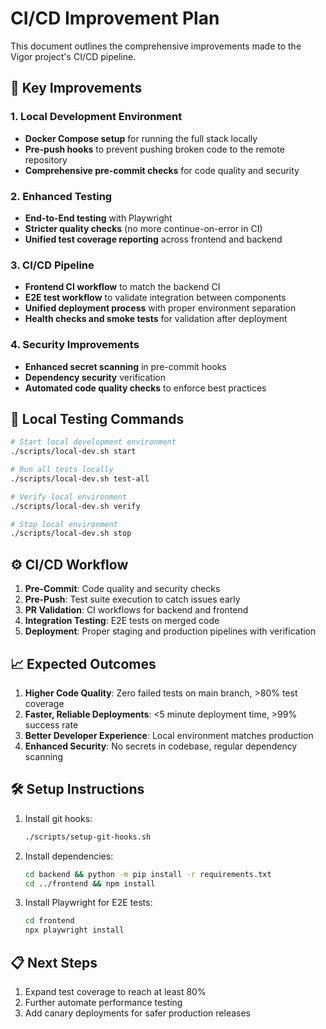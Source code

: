# CI/CD Improvement Plan

This document outlines the comprehensive improvements made to the Vigor project's CI/CD pipeline.

## 🚀 Key Improvements

### 1. Local Development Environment

- **Docker Compose setup** for running the full stack locally
- **Pre-push hooks** to prevent pushing broken code to the remote repository
- **Comprehensive pre-commit checks** for code quality and security

### 2. Enhanced Testing

- **End-to-End testing** with Playwright
- **Stricter quality checks** (no more continue-on-error in CI)
- **Unified test coverage reporting** across frontend and backend

### 3. CI/CD Pipeline

- **Frontend CI workflow** to match the backend CI
- **E2E test workflow** to validate integration between components
- **Unified deployment process** with proper environment separation
- **Health checks and smoke tests** for validation after deployment

### 4. Security Improvements

- **Enhanced secret scanning** in pre-commit hooks
- **Dependency security** verification
- **Automated code quality checks** to enforce best practices

## 🧪 Local Testing Commands

```bash
# Start local development environment
./scripts/local-dev.sh start

# Run all tests locally
./scripts/local-dev.sh test-all

# Verify local environment
./scripts/local-dev.sh verify

# Stop local environment
./scripts/local-dev.sh stop
```

## ⚙️ CI/CD Workflow

1. **Pre-Commit**: Code quality and security checks
2. **Pre-Push**: Test suite execution to catch issues early
3. **PR Validation**: CI workflows for backend and frontend
4. **Integration Testing**: E2E tests on merged code
5. **Deployment**: Proper staging and production pipelines with verification

## 📈 Expected Outcomes

1. **Higher Code Quality**: Zero failed tests on main branch, >80% test coverage
2. **Faster, Reliable Deployments**: <5 minute deployment time, >99% success rate
3. **Better Developer Experience**: Local environment matches production
4. **Enhanced Security**: No secrets in codebase, regular dependency scanning

## 🛠 Setup Instructions

1. Install git hooks:

   ```bash
   ./scripts/setup-git-hooks.sh
   ```

2. Install dependencies:

   ```bash
   cd backend && python -m pip install -r requirements.txt
   cd ../frontend && npm install
   ```

3. Install Playwright for E2E tests:
   ```bash
   cd frontend
   npx playwright install
   ```

## 📋 Next Steps

1. Expand test coverage to reach at least 80%
2. Further automate performance testing
3. Add canary deployments for safer production releases
